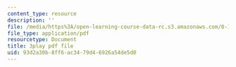 ```yaml
---
content_type: resource
description: ''
file: /media/https%3A/open-learning-course-data-rc.s3.amazonaws.com/8-13-14-experimental-physics-i-ii-junior-lab-fall-2016-spring-2017/93d2a30b8ff6ac3479d46926a54de5d0_XLuIf68TJBI.pdf
file_type: application/pdf
resourcetype: Document
title: 3play pdf file
uid: 93d2a30b-8ff6-ac34-79d4-6926a54de5d0
---
```


